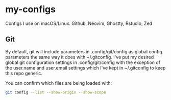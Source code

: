# my-configs
Configs I use on macOS/Linux. Github, Neovim, Ghostty, Rstudio, Zed


## Git
By default, git will include parameters in .config/git/config as global config parameters the same way it does with ~/.gitconfig.
I've put my desired global git configuration settings in .config/git/config with the exception of the user.name and user.email settings which I've kept in ~/.gitconfig to keep this repo generic.

You can confirm which files are being loaded with:
```bash
git config --list --show-origin --show-scope
```
